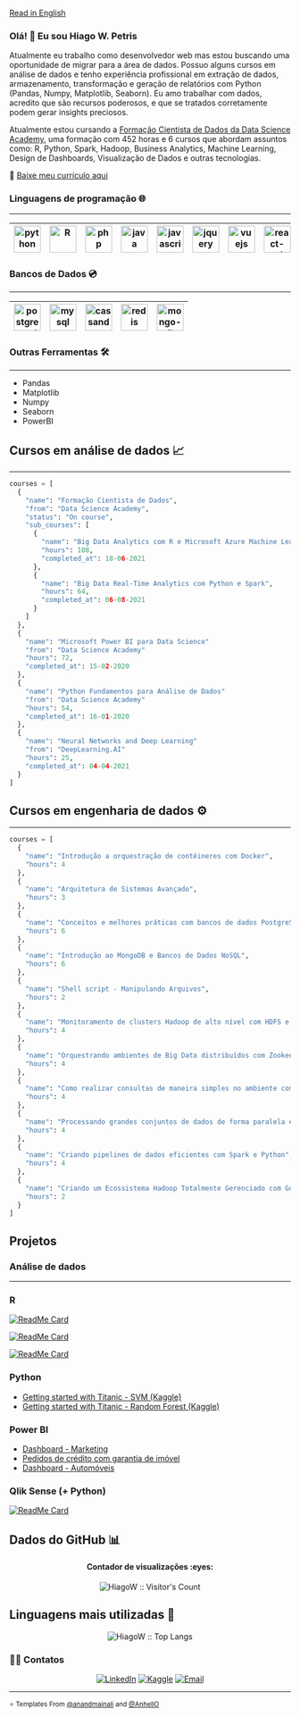 <a href="https://github.com/HiagoW/HiagoW/blob/main/README.en.md">Read in English</a>

### Olá! 👋 Eu sou Hiago W. Petris

<!-- Source: https://github.com/kautukkundan/Awesome-Profile-README-templates/blob/master/code-styled/anandmainali.md -->
<!-- How create awesome templates: https://github.com/matiassingers/awesome-readme -->
<!--
**HiagoW/HiagoW** is a ✨ _special_ ✨ repository because its `README.md` (this file) appears on your GitHub profile.

Here are some ideas to get you started:

- 🔭 I’m currently working on ...
- 🌱 I’m currently learning ...
- 👯 I’m looking to collaborate on ...
- 🤔 I’m looking for help with ...
- 💬 Ask me about ...
- 📫 How to reach me: ...
- 😄 Pronouns: ...
- ⚡ Fun fact: ...
-->

<div>
<p>
  Atualmente eu trabalho como desenvolvedor web mas estou buscando uma oportunidade de migrar para a área de dados. Possuo alguns cursos em análise de dados e tenho experiência profissional em extração de dados, armazenamento, transformação e geração de relatórios com Python (Pandas, Numpy, Matplotlib, Seaborn). Eu amo trabalhar com dados, acredito que são recursos poderosos, e que se tratados corretamente podem gerar insights preciosos.
  
  Atualmente estou cursando a <a href="https://www.datascienceacademy.com.br/bundle/formacao-cientista-de-dados" target="_blank">Formação Cientista de Dados da Data Science Academy</a>, uma formação com 452 horas e 6 cursos que abordam assuntos como: R, Python, Spark, Hadoop, Business Analytics, Machine Learning, Design de Dashboards, Visualização de Dados e outras tecnologias.
</p>
  
  📃 <a href="https://1drv.ms/b/s!As-YQNdbq695rkb355ybXAp91DkZ?e=0zRz9i">Baixe meu currículo aqui</a>
</div>

### Linguagens de programação 🌐
<hr>

| [<img src="https://cdn4.iconfinder.com/data/icons/logos-and-brands/512/267_Python_logo-256.png" alt="python" title="Python" width="48">](#) | [<img src="https://cdn4.iconfinder.com/data/icons/logos-and-brands/512/285_R_Project_logo-128.png" alt="R" title="R" width="48">](#) | [<img src="https://cdn3.iconfinder.com/data/icons/popular-services-brands/512/php-256.png" alt="php"  title="PHP" width="48">](#) | [<img src="https://cdn2.iconfinder.com/data/icons/designer-skills/128/code-programming-java-software-develop-command-language-256.png" alt="java" title="Java" width="48">](#) | [<img src="https://cdn2.iconfinder.com/data/icons/designer-skills/128/code-programming-javascript-software-develop-command-language-256.png" alt="javascript" title="Javascript"  width="48">](#) | [<img src="https://cdn2.iconfinder.com/data/icons/designer-skills/128/code-programming-javascript-jquery-develop-framework-language-256.png" alt="jquery" title="JQuery" width="48">](#) | [<img src="https://cdn4.iconfinder.com/data/icons/logos-and-brands/512/367_Vuejs_logo-256.png" alt="vuejs" title='VueJS' width="48">](#) | [<img src="https://cdn0.iconfinder.com/data/icons/logos-brands-in-colors/128/react_color-256.png" alt="react-native" title="React Native" width="48">](#)
|---|---|---|---|---|---|---|---|

### Bancos de Dados 💿
<hr>

| [<img src="https://cdn.worldvectorlogo.com/logos/postgresql.svg" alt="postgre-sql" title="Postgre SQL" width="48">](#) | [<img src="https://cdn.worldvectorlogo.com/logos/mysql-6.svg" alt="mysql" title="MySQL" width="48">](#) | [<img src="https://cdn.worldvectorlogo.com/logos/cassandra.svg" alt="cassandra" title="Cassandra" width="48">](#) | [<img src="https://cdn.worldvectorlogo.com/logos/redis.svg" alt="redis" title="Redis" width="48">](#) | [<img src="https://cdn.worldvectorlogo.com/logos/mongodb-icon-1.svg" alt="mongo-db" title="Mongo DB" width="48">](#)
|---|---|---|---|---|
 
### Outras Ferramentas 🛠️
<hr>

* Pandas
* Matplotlib
* Numpy
* Seaborn
* PowerBI 

## Cursos em análise de dados 📈

<hr>

```python
courses = [
  {
    "name": "Formação Cientista de Dados",
    "from": "Data Science Academy",
    "status": "On course",
    "sub_courses": [
      {
        "name": "Big Data Analytics com R e Microsoft Azure Machine Learning",
        "hours": 108,
        "completed_at": 18-06-2021
      },
      {
        "name": "Big Data Real-Time Analytics com Python e Spark",
        "hours": 64,
        "completed_at": 06-08-2021
      }
    ]
  },
  {
    "name": "Microsoft Power BI para Data Science"
    "from": "Data Science Academy"
    "hours": 72,
    "completed_at": 15-02-2020
  },
  {
    "name": "Python Fundamentos para Análise de Dados"
    "from": "Data Science Academy"
    "hours": 54,
    "completed_at": 16-01-2020
  },
  {
    "name": "Neural Networks and Deep Learning"
    "from": "DeepLearning.AI"
    "hours": 25,
    "completed_at": 04-04-2021
  }
]
```

## Cursos em engenharia de dados ⚙

<hr>

```python
courses = [
  {
    "name": "Introdução a orquestração de contêineres com Docker",
    "hours": 4
  },
  {
    "name": "Arquitetura de Sistemas Avançado",
    "hours": 3
  },
  {
    "name": "Conceitos e melhores práticas com bancos de dados PostgreSQL",
    "hours": 6
  },
  {
    "name": "Introdução ao MongoDB e Bancos de Dados NoSQL",
    "hours": 6
  },
  {
    "name": "Shell script - Manipulando Arquivos",
    "hours": 2
  },
  {
    "name": "Monitoramento de clusters Hadoop de alto nível com HDFS e YARN",
    "hours": 4
  },
  {
    "name": "Orquestrando ambientes de Big Data distribuídos com Zookeeper, Yarn e Sqoop",
    "hours": 4
  },
  {
    "name": "Como realizar consultas de maneira simples no ambiente complexo de Big Data com Hive e Impala",
    "hours": 4
  },
  {
    "name": "Processando grandes conjuntos de dados de forma paralela e distribuída com Spark",
    "hours": 4
  },
  {
    "name": "Criando pipelines de dados eficientes com Spark e Python",
    "hours": 4
  },
  {
    "name": "Criando um Ecossistema Hadoop Totalmente Gerenciado com Google Cloud Dataproc",
    "hours": 2
  }
]
```

## Projetos

### Análise de dados
<hr/>

### R

[![ReadMe Card](https://github-readme-stats.vercel.app/api/pin/?username=HiagoW&repo=Analise-Dados-Covid-Brasil&show_owner=true)](https://github.com/HiagoW/Analise-Dados-Covid-Brasil)

[![ReadMe Card](https://github-readme-stats.vercel.app/api/pin/?username=HiagoW&repo=TalkingData-FraudDetection&show_owner=true)](https://github.com/HiagoW/TalkingData-FraudDetection)

[![ReadMe Card](https://github-readme-stats.vercel.app/api/pin/?username=HiagoW&repo=GrupoBimbo-InventoryDemand&show_owner=true)](https://github.com/HiagoW/GrupoBimbo-InventoryDemand) 

### Python

* <a href="https://www.kaggle.com/hiagow/getting-started-with-titanic-svm" target="_blank">Getting started with Titanic - SVM (Kaggle)</a>
* <a href="https://www.kaggle.com/hiagow/getting-started-with-titanic-randomforest" target="_blank">Getting started with Titanic - Random Forest (Kaggle)</a>

### Power BI

* <a href="https://1drv.ms/b/s!As-YQNdbq695rjy8Vt1mSqSLMt-q?e=NZeFRN" target="_blank">Dashboard - Marketing</a>
* <a href="https://www.dropbox.com/s/qrel3upr7z462k2/Dashboard.pdf?dl=0" target="_blank">Pedidos de crédito com garantia de imóvel</a>
* <a href="https://1drv.ms/b/s!As-YQNdbq695rkUdSZFAZ7YDyAwp?e=W7VgDM" target="_blank">Dashboard - Automóveis</a>

### Qlik Sense (+ Python)

[![ReadMe Card](https://github-readme-stats.vercel.app/api/pin/?username=HiagoW&repo=Analise-Dados-PROUNI&show_owner=true)](https://github.com/HiagoW/Analise-Dados-PROUNI) 

## Dados do GitHub :bar_chart:

<!-- Source: https://github.com/kautukkundan/Awesome-Profile-README-templates/edit/master/code-styled/AnhellO.md -->

<h4 align="center">Contador de visualizações :eyes:</h4>

<p align="center"><img src="https://profile-counter.glitch.me/{HiagoW}/count.svg" alt="HiagoW :: Visitor's Count" /></p>

## Linguagens mais utilizadas :tongue:

<p align="center"><img src="https://github-readme-stats.vercel.app/api/top-langs/?username=HiagoW&langs_count=10&theme=tokyonight&layout=compact" alt="HiagoW :: Top Langs" /></p>

<h3> 🤝🏻 Contatos </h3>

<p align="center">
<a href="https://www.linkedin.com/in/hiago-petris/" target="_blank"><img alt="LinkedIn" src="https://img.shields.io/badge/LinkedIn-@hiago.petris-blue?style=flat&logo=linkedin"></a>
 <a href="https://www.kaggle.com/hiagow/"><img alt="Kaggle" src="https://img.shields.io/badge/Kaggle-@hiagow-blue?style=flat&logo=kaggle"></a>
<a href="mailto:hiago.petris@gmail.com"><img alt="Email" src="https://img.shields.io/badge/Email-hiago.petris@gmail.com-blue?style=flat&logo=gmail"></a>
</p>

<hr>


<small>⭐️ Templates From [@anandmainali](https://github.com/anandmainali) and [@AnhellO](https://github.com/AnhellO)</small>
